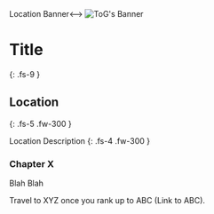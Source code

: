 <!-->Location Banner<-->
 <img src="https://www.mousehuntgame.com/images/environments/4f61abe7975e99a3c780c5fd895dc07c_v2.jpg" alt="ToG's Banner"> 

# Title
{: .fs-9 }

## Location
{: .fs-5 .fw-300 }

Location Description
{: .fs-4 .fw-300 }

### Chapter X

Blah Blah

Travel to XYZ once you rank up to ABC (Link to ABC).